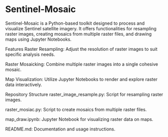 # Sentinel-Mosaic

Sentinel-Mosaic is a Python-based toolkit designed to process and visualize Sentinel satellite imagery. It offers functionalities for resampling raster images, creating mosaics from multiple raster files, and drawing maps using Jupyter Notebooks.

Features
Raster Resampling: Adjust the resolution of raster images to suit specific analysis needs.

Raster Mosaicking: Combine multiple raster images into a single cohesive mosaic.

Map Visualization: Utilize Jupyter Notebooks to render and explore raster data interactively.

Repository Structure
raster_image_resample.py: Script for resampling raster images.

raster_mosiac.py: Script to create mosaics from multiple raster files.

map_draw.ipynb: Jupyter Notebook for visualizing raster data on maps.

README.md: Documentation and usage instructions.